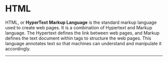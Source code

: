# HTML

HTML, or **HyperText Markup Language** is the standard markup language used to create web pages. It is a combination of Hypertext and Markup language. The Hypertext defines the link between web pages, and Markup defines the text document within tags to structure the web pages. This language annotates text so that machines can understand and manipulate it accordingly.

---